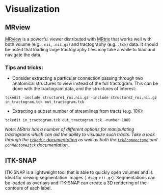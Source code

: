 # Visualization

## MRview

[MRview](https://mrtrix.readthedocs.io/en/latest/reference/commands/mrview.html)
is a powerful viewer distributed with [MRtrix](https://www.mrtrix.org/) 
that works well with both volume (e.g. `.nii`, `.nii.gz`) and tractography
(e.g. `.tck`) data. It should be noted that loading large tractography files
may take a while to load and navigate the data.

### Tips and tricks:
* Consider extracting a particular connection passing through two anatomical 
structures to view instead of the full tractogram.  This can be done with the 
tractogram data, and the structures of interest:

```
tckedit -include structure1_roi.nii.gz -include structure2_roi.nii.gz in_tractogram.tck out_tractogram.tck
```

* Extracting a subset number of streamlines from tracts (e.g. 10K):

```
tckedit in_tractogram.tck out_tractogram.tck -number 1000
```

_Note: MRtrix has a number of different options for manipulating tractograms 
which can aid the ability to visualize such tracts. Take a look through the 
[`tckedit` documentation](https://mrtrix.readthedocs.io/en/latest/reference/commands/tckedit.html)
as well as both the [`tck2connectome`](https://mrtrix.readthedocs.io/en/latest/reference/commands/tck2connectome.html) and 
[`connectome2tck` documentation](https://mrtrix.readthedocs.io/en/latest/reference/commands/connectome2tck.html)._

## ITK-SNAP

ITK-SNAP is a lightweight tool that is able to quickly open volumes and is ideal
for viewing segmentation images (`_dseg.nii.gz`). Segmentations can be loaded
as overlays and ITK-SNAP can create a 3D rendering of the contours of each
label. 